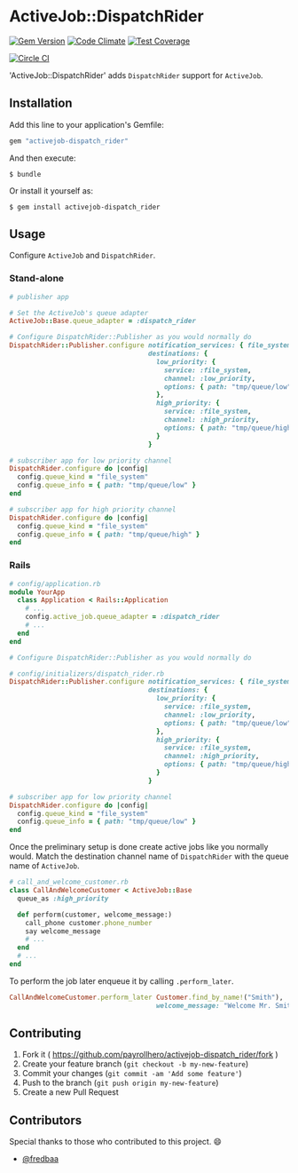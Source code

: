# ActiveJob::DispatchRider

[![Gem Version](https://badge.fury.io/rb/activejob-dispatch_rider.svg)](http://badge.fury.io/rb/activejob-dispatch_rider)
[![Code Climate](https://codeclimate.com/github/payrollhero/activejob-dispatch_rider/badges/gpa.svg)](https://codeclimate.com/github/payrollhero/activejob-dispatch_rider)
[![Test Coverage](https://codeclimate.com/github/payrollhero/activejob-dispatch_rider/badges/coverage.svg)](https://codeclimate.com/github/payrollhero/activejob-dispatch_rider)

[![Circle CI](https://circleci.com/gh/payrollhero/activejob-dispatch_rider.png?style=badge)](https://circleci.com/gh/payrollhero/activejob-dispatch_rider)


'ActiveJob::DispatchRider' adds `DispatchRider` support for `ActiveJob`.

## Installation

Add this line to your application's Gemfile:

```ruby
gem "activejob-dispatch_rider"
```

And then execute:

    $ bundle

Or install it yourself as:

    $ gem install activejob-dispatch_rider

## Usage

Configure `ActiveJob` and `DispatchRider`.

### Stand-alone

```ruby
# publisher app

# Set the ActiveJob's queue adapter
ActiveJob::Base.queue_adapter = :dispatch_rider

# Configure DispatchRider::Publisher as you would normally do
DispatchRider::Publisher.configure notification_services: { file_system: {} },
                                   destinations: {
                                     low_priority: {
                                       service: :file_system,
                                       channel: :low_priority,
                                       options: { path: "tmp/queue/low" }
                                     },
                                     high_priority: {
                                       service: :file_system,
                                       channel: :high_priority,
                                       options: { path: "tmp/queue/high" }
                                     }
                                   }
```

```ruby
# subscriber app for low priority channel
DispatchRider.configure do |config|
  config.queue_kind = "file_system"
  config.queue_info = { path: "tmp/queue/low" }
end
```

```ruby
# subscriber app for high priority channel
DispatchRider.configure do |config|
  config.queue_kind = "file_system"
  config.queue_info = { path: "tmp/queue/high" }
end
```

### Rails


```ruby
# config/application.rb
module YourApp
  class Application < Rails::Application
    # ...
    config.active_job.queue_adapter = :dispatch_rider
    # ...
  end
end
```

```ruby
# Configure DispatchRider::Publisher as you would normally do

# config/initializers/dispatch_rider.rb
DispatchRider::Publisher.configure notification_services: { file_system: {} },
                                   destinations: {
                                     low_priority: {
                                       service: :file_system,
                                       channel: :low_priority,
                                       options: { path: "tmp/queue/low" }
                                     },
                                     high_priority: {
                                       service: :file_system,
                                       channel: :high_priority,
                                       options: { path: "tmp/queue/high" }
                                     }
                                   }

# subscriber app for low priority channel
DispatchRider.configure do |config|
  config.queue_kind = "file_system"
  config.queue_info = { path: "tmp/queue/low" }
end
```

Once the preliminary setup is done create active jobs like you normally would.
Match the destination channel name of `DispatchRider` with the queue name of
`ActiveJob`.

```ruby
# call_and_welcome_customer.rb
class CallAndWelcomeCustomer < ActiveJob::Base
  queue_as :high_priority

  def perform(customer, welcome_message:)
    call_phone customer.phone_number
    say welcome_message
    # ...
  end
  # ...
end
```

To perform the job later enqueue it by calling `.perform_later`.
```ruby
CallAndWelcomeCustomer.perform_later Customer.find_by_name!("Smith"),
                                     welcome_message: "Welcome Mr. Smith!"
```

## Contributing

1. Fork it ( https://github.com/payrollhero/activejob-dispatch_rider/fork )
2. Create your feature branch (`git checkout -b my-new-feature`)
3. Commit your changes (`git commit -am 'Add some feature'`)
4. Push to the branch (`git push origin my-new-feature`)
5. Create a new Pull Request

## Contributors

Special thanks to those who contributed to this project. :smile:

* [@fredbaa](https://github.com/fredbaa)
